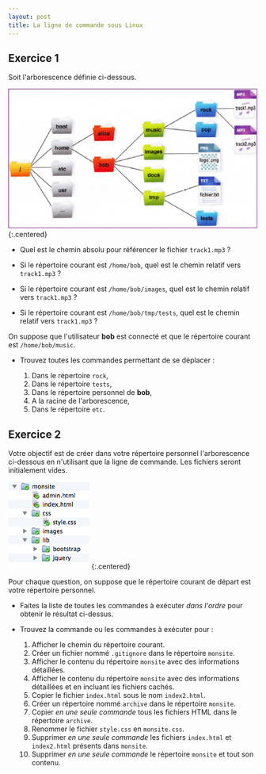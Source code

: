 ```yaml
---
layout: post
title: La ligne de commande sous Linux
---
```


## Exercice 1

Soit l'arborescence définie ci-dessous.

![](../assets/ligne-commande-linux/arbo.png)
{:.centered}

* Quel est le chemin absolu pour référencer le fichier `track1.mp3` ?

* Si le répertoire courant est `/home/bob`, quel est le chemin relatif vers `track1.mp3` ?

* Si le répertoire courant est `/home/bob/images`, quel est le chemin relatif vers `track1.mp3` ?

* Si le répertoire courant est `/home/bob/tmp/tests`, quel est le chemin relatif vers `track1.mp3` ?

On suppose que l'utilisateur **bob** est connecté et que le répertoire courant est `/home/bob/music`. 

* Trouvez toutes les commandes permettant de se déplacer :

    1. Dans le répertoire `rock`,
    2. Dans le répertoire `tests`,
    3. Dans le répertoire personnel de **bob**,
    4. A la racine de l'arborescence,
    5. Dans le répertoire `etc`.

## Exercice 2

Votre objectif est de créer dans votre répertoire personnel l'arborescence ci-dessous en n'utilisant que la ligne de commande. Les fichiers seront initialement vides.

![](../assets/ligne-commande-linux/arbo-monsite.png)
{:.centered}

Pour chaque question, on suppose que le répertoire courant de départ est votre répertoire personnel.

* Faites la liste de toutes les commandes à exécuter *dans l'ordre* pour obtenir le résultat ci-dessus.

* Trouvez la commande ou les commandes à exécuter pour :
 
    1. Afficher le chemin du répertoire courant.
    2. Créer un fichier nommé `.gitignore` dans le répertoire `monsite`.
    3. Afficher le contenu du répertoire `monsite` avec des informations détaillées.
    4. Afficher le contenu du répertoire `monsite` avec des informations détaillées et en incluant les fichiers cachés.
    5. Copier le fichier `index.html` sous le nom `index2.html`.
    6. Créer un répertoire nommé `archive` dans le répertoire `monsite`.
    7. Copier *en une seule commande* tous les fichiers HTML dans le répertoire `archive`.
    8. Renommer le fichier `style.css` en `monsite.css`.
    9. Supprimer *en une seule commande* les fichiers `index.html` et `index2.html` présents dans `monsite`.
    10. Supprimer *en une seule commande* le répertoire `monsite` et tout son contenu.

